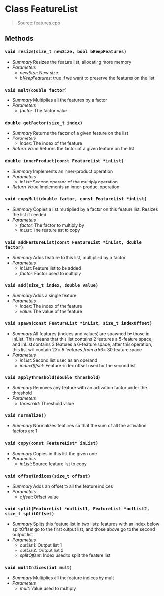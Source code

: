 # Class FeatureList
> Source: features.cpp
## Methods
### `void resize(size_t newSize, bool bKeepFeatures)`
* *Summary*
  Resizes the feature list, allocating more memory
* *Parameters*
  * _newSize_: New size
  * _bKeepFeatures_: true if we want to preserve the features on the list
### `void mult(double factor)`
* *Summary*
  Multiplies all the features by a factor
* *Parameters*
  * _factor_: The factor value
### `double getFactor(size_t index)`
* *Summary*
  Returns the factor of a given feature on the list
* *Parameters*
  * _index_: The index of the feature
* *Return Value*
  Returns the factor of a given feature on the list
### `double innerProduct(const FeatureList *inList)`
* *Summary*
  Implements an inner-product operation
* *Parameters*
  * _inList_: Second operand of the multiply operation
* *Return Value*
  Implements an inner-product operation
### `void copyMult(double factor, const FeatureList *inList)`
* *Summary*
  Copies a list multiplied by a factor on this feature list. Resizes the list if needed
* *Parameters*
  * _factor_: The factor to multiply by
  * _inList_: The feature list to copy
### `void addFeatureList(const FeatureList *inList, double factor)`
* *Summary*
  Adds feature to this list, multiplied by a factor
* *Parameters*
  * _inList_: Feature list to be added
  * _factor_: Factor used to multiply
### `void add(size_t index, double value)`
* *Summary*
  Adds a single feature
* *Parameters*
  * _index_: The index of the feature
  * _value_: The value of the feature
### `void spawn(const FeatureList *inList, size_t indexOffset)`
* *Summary*
  All features (indices and values) are spawned by those in inList. This means that this list contains 2 features a 5-feature space, and inList contains 3 features a 6-feature space, after this operation, this list will contain 2*3= 6 features from a 5*6= 30 feature space
* *Parameters*
  * _inList_: Second list used as an operand
  * _indexOffset_: Feature-index offset used for the second list
### `void applyThreshold(double threshold)`
* *Summary*
  Removes any feature with an activation factor under the threshold
* *Parameters*
  * _threshold_: Threshold value
### `void normalize()`
* *Summary*
  Normalizes features so that the sum of all the activation factors are 1
### `void copy(const FeatureList* inList)`
* *Summary*
  Copies in this list the given one
* *Parameters*
  * _inList_: Source feature list to copy
### `void offsetIndices(size_t offset)`
* *Summary*
  Adds an offset to all the feature indices
* *Parameters*
  * _offset_: Offset value
### `void split(FeatureList *outList1, FeatureList *outList2, size_t splitOffset)`
* *Summary*
  Splits this feature list in two lists: features with an index below splitOffset go to the first output list, and those above go to the second output list
* *Parameters*
  * _outList1_: Output list 1
  * _outList2_: Output list 2
  * _splitOffset_: Index used to split the feature list
### `void multIndices(int mult)`
* *Summary*
  Multiplies all the feature indices by mult
* *Parameters*
  * _mult_: Value used to multiply
